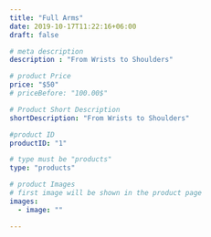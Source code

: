 ```yaml
---
title: "Full Arms"
date: 2019-10-17T11:22:16+06:00
draft: false

# meta description
description : "From Wrists to Shoulders"

# product Price
price: "$50"
# priceBefore: "100.00$"

# Product Short Description
shortDescription: "From Wrists to Shoulders"

#product ID
productID: "1"

# type must be "products"
type: "products"

# product Images
# first image will be shown in the product page
images:
  - image: ""

---
```



